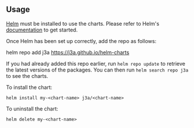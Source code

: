 ## Usage

[Helm](https://helm.sh) must be installed to use the charts.  Please refer to
Helm's [documentation](https://helm.sh/docs) to get started.

Once Helm has been set up correctly, add the repo as follows:

  helm repo add j3a https://j3a.github.io/helm-charts

If you had already added this repo earlier, run `helm repo update` to retrieve
the latest versions of the packages.  You can then run `helm search repo
j3a` to see the charts.

To install the <chart-name> chart:

    helm install my-<chart-name> j3a/<chart-name>

To uninstall the chart:

    helm delete my-<chart-name>